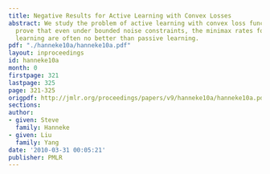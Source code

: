 ```yaml
---
title: Negative Results for Active Learning with Convex Losses
abstract: We study the problem of active learning with convex loss functions.  We
  prove that even under bounded noise constraints, the minimax rates for proper active
  learning are often no better than passive learning.
pdf: "./hanneke10a/hanneke10a.pdf"
layout: inproceedings
id: hanneke10a
month: 0
firstpage: 321
lastpage: 325
page: 321-325
origpdf: http://jmlr.org/proceedings/papers/v9/hanneke10a/hanneke10a.pdf
sections: 
author:
- given: Steve
  family: Hanneke
- given: Liu
  family: Yang
date: '2010-03-31 00:05:21'
publisher: PMLR
---
```

